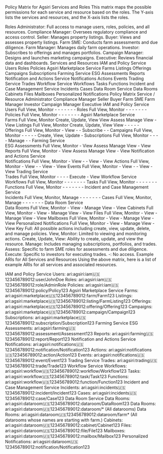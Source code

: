 Policy Matrix for Agsiri Services and Roles
This matrix maps the possible permissions for each service and resource based on the roles. The Y-axis lists the services and resources, and the X-axis lists the roles.

Roles
Administrator: Full access to manage users, roles, policies, and all resources.
Compliance Manager: Oversees regulatory compliance and access control.
Seller: Manages property listings.
Buyer: Views and assesses property listings.
Farm SME: Conducts farm assessments and due diligence.
Farm Manager: Manages daily farm operations.
Investor: Subscribes to offerings and manages portfolios.
Campaign Manager: Designs and launches marketing campaigns.
Executive: Reviews financial data and dashboards.
Services and Resources
IAM and Policy Service
Users
Roles
Policies
Agsiri Marketplace Service
Farms
Listings
Offerings
Campaigns
Subscriptions
Farming Service
ESG Assessments
Reports
Notification and Actions Service
Notifications
Actions
Events
Trading Service
Trades
Workflow Service
Workflows
Tasks
Functions
Incident and Case Management Service
Incidents
Cases
Data Room Service
Data Rooms
Cabinets
Files
Mailboxes
Personalized Notifications
Policy Matrix
Service / Resource	Administrator	Compliance Manager	Seller	Buyer	Farm SME	Farm Manager	Investor	Campaign Manager	Executive
IAM and Policy Service									
Users	Full	View, Monitor	-	-	-	-	-	-	-
Roles	Full	View, Monitor	-	-	-	-	-	-	-
Policies	Full	View, Monitor	-	-	-	-	-	-	-
Agsiri Marketplace Service									
Farms	Full	View, Monitor	Create, Update, View	View	Assess	Manage	View	-	View
Listings	Full	View, Monitor	Create, Update, View	View	-	-	-	-	-
Offerings	Full	View, Monitor	-	View	-	-	Subscribe	-	-
Campaigns	Full	View, Monitor	-	-	-	-	-	Create, View, Update	-
Subscriptions	Full	View, Monitor	-	-	-	-	Manage	-	-
Farming Service									
ESG Assessments	Full	View, Monitor	-	View	Assess	Manage	View	-	View
Reports	Full	View, Monitor	-	View	Assess	Manage	View	-	View
Notification and Actions Service									
Notifications	Full	View, Monitor	-	View	-	-	View	-	View
Actions	Full	View, Monitor	-	View	-	-	View	-	View
Events	Full	View, Monitor	-	View	-	-	View	-	View
Trading Service									
Trades	Full	View, Monitor	-	-	-	-	Execute	-	View
Workflow Service									
Workflows	Full	View, Monitor	-	-	-	-	-	-	-
Tasks	Full	View, Monitor	-	-	-	-	-	-	-
Functions	Full	View, Monitor	-	-	-	-	-	-	-
Incident and Case Management Service									
Incidents	Full	View, Monitor, Manage	-	-	-	-	-	-	-
Cases	Full	View, Monitor, Manage	-	-	-	-	-	-	-
Data Room Service									
Data Rooms	Full	View, Monitor	-	View	-	Manage	View	-	View
Cabinets	Full	View, Monitor	-	View	-	Manage	View	-	View
Files	Full	View, Monitor	-	View	-	Manage	View	-	View
Mailboxes	Full	View, Monitor	-	View	-	Manage	View	-	View
Personalized Notifications	Full	View, Monitor	-	View	-	Manage	View	-	View
Key
Full: All possible actions including create, view, update, delete, and manage policies.
View, Monitor: Limited to viewing and monitoring actions.
Create, Update, View: Ability to create, update, and view the resource.
Manage: Includes managing subscriptions, portfolios, and trades.
Assess: Specific to farm SME roles for assessments and due diligence.
Execute: Specific to investors for executing trades.
-: No access.
Example ARIs for All Services and Resources
Using the above matrix, here is a list of example ARIs for all services and associated resources.

IAM and Policy Service
Users: ari:agsiri:iam:us:123456789012:user/JohnDoe
Roles: ari:agsiri:iam:us:123456789012:role/AdminRole
Policies: ari:agsiri:iam:us:123456789012:policy/Policy123
Agsiri Marketplace Service
Farms: ari:agsiri:marketplace:us:123456789012:farm/Farm123
Listings: ari:agsiri:marketplace:us:123456789012:listing/FarmListing123
Offerings: ari:agsiri:marketplace:us:123456789012:offering/Offering123
Campaigns: ari:agsiri:marketplace:us:123456789012:campaign/Campaign123
Subscriptions: ari:agsiri:marketplace:us:123456789012:subscription/Subscription123
Farming Service
ESG Assessments: ari:agsiri:farming:us:123456789012:assessment/Assessment123
Reports: ari:agsiri:farming:us:123456789012:report/Report123
Notification and Actions Service
Notifications: ari:agsiri:notifications:us:123456789012:notification/Notification123
Actions: ari:agsiri:notifications:us:123456789012:action/Action123
Events: ari:agsiri:notifications:us:123456789012:event/Event123
Trading Service
Trades: ari:agsiri:trading:us:123456789012:trade/Trade123
Workflow Service
Workflows: ari:agsiri:workflow:us:123456789012:workflow/Workflow123
Tasks: ari:agsiri:workflow:us:123456789012:task/Task123
Functions: ari:agsiri:workflow:us:123456789012:function/Function123
Incident and Case Management Service
Incidents: ari:agsiri:incidents:us:123456789012:incident/Incident123
Cases: ari:agsiri:incidents:us:123456789012:case/Case123
Data Room Service
Data Rooms: ari:agsiri:dataroom:us:123456789012:dataroom/DataRoom123
Data Rooms: ari:agsiri:dataroom:us:123456789012:dataroom/* (All datarooms)
Data Rooms: ari:agsiri:dataroom:us:123456789012:dataroom/farm* (All datarooms whose names are starting with farm.)
Cabinets: ari:agsiri:dataroom:us:123456789012:cabinet/Cabinet123
Files: ari:agsiri:dataroom:us:123456789012:file/File123
Mailboxes: ari:agsiri:dataroom:us:123456789012:mailbox/Mailbox123
Personalized Notifications: ari:agsiri:dataroom:us:123456789012:notification/Notification123
